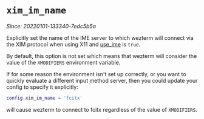 # `xim_im_name`

*Since: 20220101-133340-7edc5b5a*

Explicitly set the name of the IME server to which wezterm will connect
via the XIM protocol when using X11 and [use_ime](use_ime.md) is `true`.

By default, this option is not set which means that wezterm will consider
the value of the `XMODIFIERS` environment variable.

If for some reason the environment isn't set up correctly, or you want
to quickly evaluate a different input method server, then you could
update your config to specify it explicitly:

```lua
config.xim_im_name = 'fcitx'
```

will cause wezterm to connect to fcitx regardless of the value of `XMODIFIERS`.

